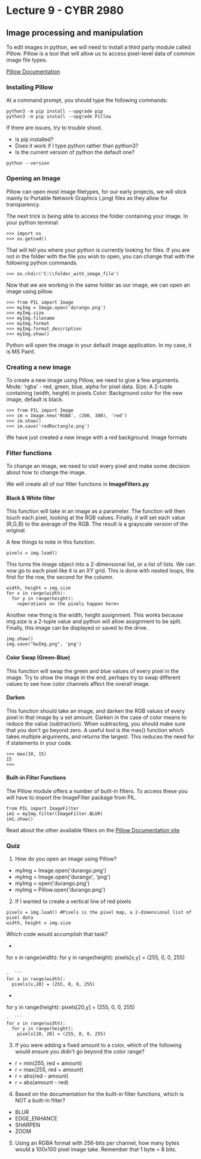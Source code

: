 # Lecture 9 - CYBR 2980

## Image processing and manipulation
To edit images in python, we will need to install a third party module called Pillow. Pillow is a tool that will allow us to access pixel-level data of common image file types.

[Pillow Documentation](https://pillow.readthedocs.io/en/latest/handbook/index.html)
### Installing Pillow
At a command prompt, you should type the following commands:
```
python3 -m pip install --upgrade pip
python3 -m pip install --upgrade Pillow
```
If there are issues, try to trouble shoot.
- Is pip installed?
- Does it work if I type python rather than python3?
- Is the current version of python the default one?
```
python --version
```
### Opening an Image
Pillow can open most image filetypes, for our early projects, we will stick mainly to Portable Network Graphics (.png) files as they allow for transparency.

The next trick is being able to access the folder containing your image. In your python terminal:
```
>>> import os
>>> os.getcwd()
```
That will tell you where your python is currently looking for files.
If you are not in the folder with the file you wish to open, you can change that with the following python commands.
```
>>> os.chdir('C:\\folder_with_image_file')
```
Now that we are working in the same folder as our image, we can open an image using pillow.
```
>>> from PIL import Image
>>> myImg = Image.open('durango.png')
>>> myImg.size
>>> myImg.filename
>>> myImg.format
>>> myImg.format_description
>>> myImg.show()
```
Python will open the image in your default image application. In my case, it is MS Paint.
### Creating a new image
To create a new image using Pillow, we need to give a few arguments.
Mode: 'rgba' - red, green, blue, alpha for pixel data.
Size: A 2-tuple containing (width, height) in pixels
Color: Background color for the new image, default is black.
```
>>> from PIL import Image
>>> im = Image.new('RGBA', (200, 300), 'red')
>>> im.show()
>>> im.save('redRectangle.png')
```
We have just created a new image with a red background.
Image formats
### Filter functions
To change an image, we need to visit every pixel and make some decision about how to change the image.

We will create all of our filter functions in **ImageFilters.py**
#### Black & White filter
This function will take in an image as a parameter. The function will then touch each pixel, looking at the RGB values. Finally, it will set each value (R,G,B) to the average of the RGB. The result is a grayscale version of the original.

A few things to note in this function.
```
pixels = img.load()
```
This turns the image object into a 2-dimensional list, or a list of lists. We can now go to each pixel like it is an XY grid. This is done with nested loops, the first for the row, the second for the column.
```
width, height = img.size
for x in range(width):
  for y in range(height):
    <operations on the pixels happen here>
```
Another new thing is the width, height assignment. This works because img.size is a 2-tuple value and python will allow assignment to be split.
Finally, this image can be displayed or saved to the drive.
```
img.show()
img.save("bwImg.png", 'png')
```
#### Color Swap (Green-Blue)
This function will swap the green and blue values of every pixel in the image.
Try to show the image in the end, perhaps try to swap different values to see how color channels affect the overall image.

#### Darken
This function should take an image, and darken the RGB values of every pixel in that image by a set amount. Darken in the case of color means to reduce the value (subtraction). When subtracting, you should make sure that you don't go beyond zero.
A useful tool is the max() function which takes multiple arguments, and returns the largest. This reduces the need for if statements in your code.
```
>>> max(10, 15)
15
>>>
```
#### Built-in Filter Functions
The Pillow module offers a number of built-in filters. To access these you will have to import the ImageFilter package from PIL.
```
from PIL import ImageFilter
im1 = myImg.filter(ImageFilter.BLUR)
im1.show()
```
Read about the other available filters on the [Pillow Documentation site](https://pillow.readthedocs.io/en/latest/reference/ImageFilter.html)

### Quiz
1. How do you open an image using Pillow?
- myImg = Image.open('durango.png')
- myImg = Image.open('durango', 'png')
- myImg = open('durango.png')
- myImg = Pillow.open('durango.png')

2. If I wanted to create a vertical line of red pixels
```
pixels = img.load() #Pixels is the pixel map, a 2-dimensional list of pixel data
width, height = img.size
```
Which code would accomplish that task?
-  ```
  for x in range(width):
    for y in range(height):
      pixels[x,y] = (255, 0, 0, 255)
  ```

-  ```
  for x in range(width):
    pixels[x,20] = (255, 0, 0, 255)
  ```
-  ```
  for y in range(height):
    pixels[20,y] = (255, 0, 0, 255)
  ```
-  ```
  for x in range(width):
    for y in range(height):
      pixels[20, 20] = (255, 0, 0, 255)
  ```

3. If you were adding a fixed amount to a color, which of the following would ensure you didn't go beyond the color range?
- r = min(255, red + amount)
- r = max(255, red + amount)
- r = abs(red - amount)
- r = abs(amount - red)

4. Based on the documentation for the built-in filter functions, which is NOT a built-in filter?
- BLUR
- EDGE_ENHANCE
- SHARPEN
- ZOOM

5. Using an RGBA format with 256-bits per channel, how many bytes would a 100x100 pixel image take. Remember that 1 byte = 8 bits.
